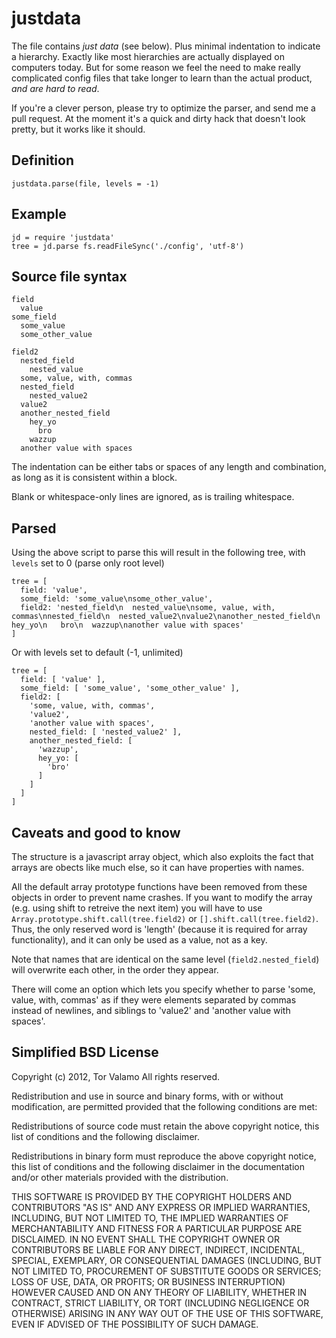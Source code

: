 justdata
========

The file contains _just data_ (see below). Plus minimal indentation to indicate a hierarchy.
Exactly like most hierarchies are actually displayed on computers today.
But for some reason we feel the need to make really complicated config files
that take longer to learn than the actual product, _and are hard to read_.

If you're a clever person, please try to optimize the parser, and send me a pull request.
At the moment it's a quick and dirty hack that doesn't look pretty, but it works like it should.

Definition
----------

    justdata.parse(file, levels = -1)

Example
-------

    jd = require 'justdata'
    tree = jd.parse fs.readFileSync('./config', 'utf-8')

Source file syntax
------------------

    field
      value
    some_field
      some_value
      some_other_value
    
    field2 
      nested_field
        nested_value
      some, value, with, commas
      nested_field
        nested_value2
      value2
      another_nested_field
        hey_yo
          bro
        wazzup
      another value with spaces

The indentation can be either tabs or spaces of any length and combination, 
as long as it is consistent within a block.

Blank or whitespace-only lines are ignored, as is trailing whitespace.

Parsed
------

Using the above script to parse this will result in the following tree,
with `levels` set to 0 (parse only root level)

    tree = [ 
      field: 'value',
      some_field: 'some_value\nsome_other_value',
      field2: 'nested_field\n  nested_value\nsome, value, with, commas\nnested_field\n  nested_value2\nvalue2\nanother_nested_field\n  hey_yo\n   bro\n  wazzup\nanother value with spaces' 
    ]

Or with levels set to default (-1, unlimited)

    tree = [ 
      field: [ 'value' ],
      some_field: [ 'some_value', 'some_other_value' ],
      field2: [ 
        'some, value, with, commas',
        'value2',
        'another value with spaces',
        nested_field: [ 'nested_value2' ],
        another_nested_field: [ 
          'wazzup', 
          hey_yo: [ 
            'bro' 
          ] 
        ] 
      ] 
    ]

Caveats and good to know
------------------------

The structure is a javascript array object, which also exploits the fact that arrays 
are obects like much else, so it can have properties with names.

All the default array prototype functions have been removed from these objects in
order to prevent name crashes. If you want to modify the array (e.g. using shift 
to retreive the next item) you will have to use `Array.prototype.shift.call(tree.field2)`
or `[].shift.call(tree.field2)`. Thus, the only reserved word is 'length' (because 
it is required for array functionality), and it can only be used as a value, not as
a key.

Note that names that are identical on the same level (`field2.nested_field`) will 
overwrite each other, in the order they appear.

There will come an option which lets you specify whether to parse 'some, value, with, commas'
as if they were elements separated by commas instead of newlines, and siblings to 'value2'
and 'another value with spaces'.

Simplified BSD License
----------------------

Copyright (c) 2012, Tor Valamo All rights reserved.

Redistribution and use in source and binary forms, with or without modification, 
are permitted provided that the following conditions are met:

Redistributions of source code must retain the above copyright notice, this 
list of conditions and the following disclaimer.

Redistributions in binary form must reproduce the above copyright notice, 
this list of conditions and the following disclaimer in the documentation and/or 
other materials provided with the distribution.

THIS SOFTWARE IS PROVIDED BY THE COPYRIGHT HOLDERS AND CONTRIBUTORS "AS IS" AND 
ANY EXPRESS OR IMPLIED WARRANTIES, INCLUDING, BUT NOT LIMITED TO, THE IMPLIED 
WARRANTIES OF MERCHANTABILITY AND FITNESS FOR A PARTICULAR PURPOSE ARE DISCLAIMED. 
IN NO EVENT SHALL THE COPYRIGHT OWNER OR CONTRIBUTORS BE LIABLE FOR ANY DIRECT, 
INDIRECT, INCIDENTAL, SPECIAL, EXEMPLARY, OR CONSEQUENTIAL DAMAGES (INCLUDING, 
BUT NOT LIMITED TO, PROCUREMENT OF SUBSTITUTE GOODS OR SERVICES; LOSS OF USE, DATA, 
OR PROFITS; OR BUSINESS INTERRUPTION) HOWEVER CAUSED AND ON ANY THEORY OF LIABILITY, 
WHETHER IN CONTRACT, STRICT LIABILITY, OR TORT (INCLUDING NEGLIGENCE OR OTHERWISE) 
ARISING IN ANY WAY OUT OF THE USE OF THIS SOFTWARE, EVEN IF ADVISED OF THE 
POSSIBILITY OF SUCH DAMAGE.
